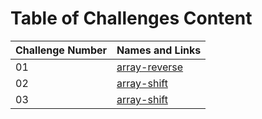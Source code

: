 # Table of Challenges Content

| Challenge Number | Names and Links                                                                                                                             |
| ---------------- | ------------------------------------------------------------------------------------------------------------------------------------------- |
| 01               | [array-reverse](https://github.com/mohammed-khamees/data-structures-and-algorithms/blob/main/javascript/code-challenges401/arrayReverse)    |
| 02               | [array-shift](https://github.com/mohammed-khamees/data-structures-and-algorithms/blob/main/javascript/code-challenges401/array-shift)       |
| 03               | [array-shift](https://github.com/mohammed-khamees/data-structures-and-algorithms/blob/main/javascript/code-challenges401/arrayBinarySearch) |
